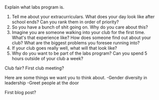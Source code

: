 Explain what labs program is.

1. Tell me about your extracurriculars. What does your day look like after school ends? Can you rank them in order of priority?
2. So you have a bunch of shit going on. Why do you care about this? 
3. Imagine you are someone walking into your club for the first time. What's that experience like? How does someone find out about your club? What are the biggest problems you foresee running into?
4. If your club goes really well, what will that look like?
5. Why do you want to be part of the labs program? Can you spend 5 hours outside of your club a week?

Club fair?
First club meeting?

Here are some things we want you to think about. 
-Gender diversity in leadership
-Greet people at the door

First blog post?